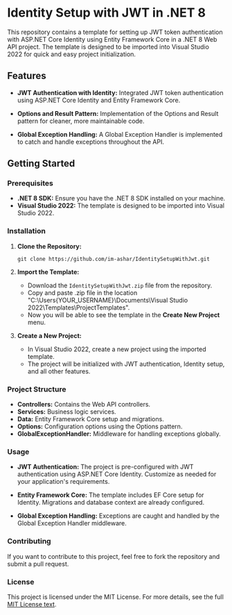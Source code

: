 # Identity Setup with JWT in .NET 8

This repository contains a template for setting up JWT token authentication with ASP.NET Core Identity using Entity Framework Core in a .NET 8 Web API project. The template is designed to be imported into Visual Studio 2022 for quick and easy project initialization.

## Features

- **JWT Authentication with Identity:** 
  Integrated JWT token authentication using ASP.NET Core Identity and Entity Framework Core.

- **Options and Result Pattern:**
  Implementation of the Options and Result pattern for cleaner, more maintainable code.

- **Global Exception Handling:**
  A Global Exception Handler is implemented to catch and handle exceptions throughout the API.

## Getting Started

### Prerequisites

- **.NET 8 SDK:** Ensure you have the .NET 8 SDK installed on your machine.
- **Visual Studio 2022:** The template is designed to be imported into Visual Studio 2022.

### Installation

1. **Clone the Repository:**
   ```
   git clone https://github.com/im-ashar/IdentitySetupWithJwt.git
   ```

2. **Import the Template:**
   - Download the `IdentitySetupWithJwt.zip` file from the repository.
   - Copy and paste .zip file in the location "C:\Users\{YOUR_USERNAME}\Documents\Visual Studio 2022\Templates\ProjectTemplates".
   - Now you will be able to see the template in the **Create New Project** menu.

3. **Create a New Project:**
   - In Visual Studio 2022, create a new project using the imported template.
   - The project will be initialized with JWT authentication, Identity setup, and all other features.

### Project Structure

- **Controllers:** Contains the Web API controllers.
- **Services:** Business logic services.
- **Data:** Entity Framework Core setup and migrations.
- **Options:** Configuration options using the Options pattern.
- **GlobalExceptionHandler:** Middleware for handling exceptions globally.

### Usage

- **JWT Authentication:** 
  The project is pre-configured with JWT authentication using ASP.NET Core Identity. Customize as needed for your application's requirements.

- **Entity Framework Core:** 
  The template includes EF Core setup for Identity. Migrations and database context are already configured.

- **Global Exception Handling:** 
  Exceptions are caught and handled by the Global Exception Handler middleware.

### Contributing

If you want to contribute to this project, feel free to fork the repository and submit a pull request.

### License

This project is licensed under the MIT License. For more details, see the full [MIT License text](https://opensource.org/licenses/MIT).
